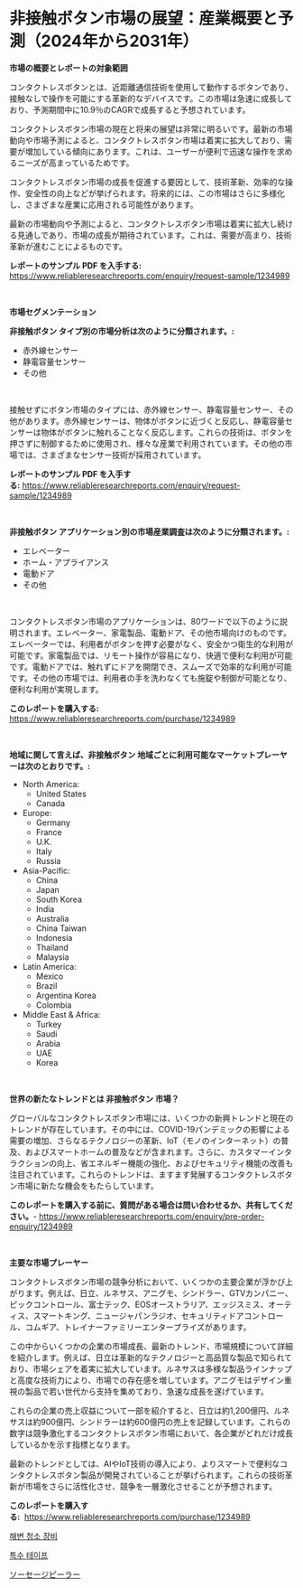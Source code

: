 <p><h1>非接触ボタン市場の展望：産業概要と予測（2024年から2031年）</h1></p><p><strong>市場の概要とレポートの対象範囲</strong></p>
<p><p>コンタクトレスボタンとは、近距離通信技術を使用して動作するボタンであり、接触なしで操作を可能にする革新的なデバイスです。この市場は急速に成長しており、予測期間中に10.9％のCAGRで成長すると予想されています。</p><p>コンタクトレスボタン市場の現在と将来の展望は非常に明るいです。最新の市場動向や市場予測によると、コンタクトレスボタン市場は着実に拡大しており、需要が増加している傾向にあります。これは、ユーザーが便利で迅速な操作を求めるニーズが高まっているためです。</p><p>コンタクトレスボタン市場の成長を促進する要因として、技術革新、効率的な操作、安全性の向上などが挙げられます。将来的には、この市場はさらに多様化し、さまざまな産業に応用される可能性があります。</p><p>最新の市場動向や予測によると、コンタクトレスボタン市場は着実に拡大し続ける見通しであり、市場の成長が期待されています。これは、需要が高まり、技術革新が進むことによるものです。</p></p>
<p><strong>レポートのサンプル PDF を入手する:</strong> <a href="https://www.reliableresearchreports.com/enquiry/request-sample/1234989">https://www.reliableresearchreports.com/enquiry/request-sample/1234989</a></p>
<p>&nbsp;</p>
<p><strong>市場セグメンテーション</strong></p>
<p><strong>非接触ボタン タイプ別の市場分析は次のように分類されます。:</strong></p>
<p><ul><li>赤外線センサー</li><li>静電容量センサー</li><li>その他</li></ul></p>
<p>&nbsp;</p>
<p><p>接触せずにボタン市場のタイプには、赤外線センサー、静電容量センサー、その他があります。赤外線センサーは、物体がボタンに近づくと反応し、静電容量センサーは物体がボタンに触れることなく反応します。これらの技術は、ボタンを押さずに制御するために使用され、様々な産業で利用されています。その他の市場では、さまざまなセンサー技術が採用されています。</p></p>
<p><strong>レポートのサンプル PDF を入手する:</strong>&nbsp;<a href="https://www.reliableresearchreports.com/enquiry/request-sample/1234989">https://www.reliableresearchreports.com/enquiry/request-sample/1234989</a></p>
<p>&nbsp;</p>
<p><strong> 非接触ボタン アプリケーション別の市場産業調査は次のように分類されます。:</strong></p>
<p><ul><li>エレベーター</li><li>ホーム・アプライアンス</li><li>電動ドア</li><li>その他</li></ul></p>
<p>&nbsp;</p>
<p><p>コンタクトレスボタン市場のアプリケーションは、80ワードで以下のように説明されます。エレベーター、家電製品、電動ドア、その他市場向けのものです。エレベーターでは、利用者がボタンを押す必要がなく、安全かつ衛生的な利用が可能です。家電製品では、リモート操作が容易になり、快適で便利な利用が可能です。電動ドアでは、触れずにドアを開閉でき、スムーズで効率的な利用が可能です。その他の市場では、利用者の手を洗わなくても施錠や制御が可能となり、便利な利用が実現します。</p></p>
<p><strong>このレポートを購入する:</strong>&nbsp; <a href="https://www.reliableresearchreports.com/purchase/1234989">https://www.reliableresearchreports.com/purchase/1234989</a></p>
<p>&nbsp;</p>
<p><strong>地域に関して言えば、非接触ボタン 地域ごとに利用可能なマーケットプレーヤーは次のとおりです。:</strong></p>
<p><ul>
    <li>
        North America:
        <ul>
            <li>United States</li>
            <li>Canada</li>
        </ul>
    </li>
    <li>
        Europe:
        <ul>
            <li>Germany</li>
            <li>France</li>
            <li>U.K.</li>
            <li>Italy</li>
            <li>Russia</li>
        </ul>
    </li>
    <li>
        Asia-Pacific:
        <ul>
            <li>China</li>
            <li>Japan</li>
            <li>South Korea</li>
            <li>India</li>
            <li>Australia</li>
            <li>China Taiwan</li>
            <li>Indonesia</li>
            <li>Thailand</li>
            <li>Malaysia</li>
        </ul>
    </li>
    <li>
        Latin America:
        <ul>
            <li>Mexico</li>
            <li>Brazil</li>
            <li>Argentina Korea</li>
            <li>Colombia</li>
        </ul>
    </li>
    <li>
        Middle East & Africa:
        <ul>
            <li>Turkey</li>
            <li>Saudi</li>
            <li>Arabia</li>
            <li>UAE</li>
            <li>Korea</li>
        </ul>
    </li>
    </ul></p>
<p>&nbsp;</p>
<p><strong>世界の新たなトレンドとは 非接触ボタン 市場？</strong></p>
<p><p>グローバルなコンタクトレスボタン市場には、いくつかの新興トレンドと現在のトレンドが存在しています。その中には、COVID-19パンデミックの影響による需要の増加、さらなるテクノロジーの革新、IoT（モノのインターネット）の普及、およびスマートホームの普及などが含まれます。さらに、カスタマーインタラクションの向上、省エネルギー機能の強化、およびセキュリティ機能の改善も注目されています。これらのトレンドは、ますます発展するコンタクトレスボタン市場に新たな機会をもたらしています。</p></p>
<p><strong>このレポートを購入する前に、質問がある場合は問い合わせるか、共有してください。</strong>- <a href="https://www.reliableresearchreports.com/enquiry/pre-order-enquiry/1234989">https://www.reliableresearchreports.com/enquiry/pre-order-enquiry/1234989</a></p>
<p>&nbsp;</p>
<p><strong>主要な市場プレーヤー</strong></p>
<p><p>コンタクトレスボタン市場の競争分析において、いくつかの主要企業が浮かび上がります。例えば、日立、ルネサス、アニグモ、シンドラー、GTVカンパニー、ピックコントロール、富士テック、EOSオーストラリア、エッジスミス、オーティス、スマートキング、ニュージャパンラジオ、セキュリティドアコントロール、コムギア、トレイナーファミリーエンタープライズがあります。</p><p>この中からいくつかの企業の市場成長、最新のトレンド、市場規模について詳細を紹介します。例えば、日立は革新的なテクノロジーと高品質な製品で知られており、市場シェアを着実に拡大しています。ルネサスは多様な製品ラインナップと高度な技術力により、市場での存在感を増しています。アニグモはデザイン重視の製品で若い世代から支持を集めており、急速な成長を遂げています。</p><p>これらの企業の売上収益について一部を紹介すると、日立は約1,200億円、ルネサスは約900億円、シンドラーは約600億円の売上を記録しています。これらの数字は競争激化するコンタクトレスボタン市場において、各企業がどれだけ成長しているかを示す指標となります。</p><p>最新のトレンドとしては、AIやIoT技術の導入により、よりスマートで便利なコンタクトレスボタン製品が開発されていることが挙げられます。これらの技術革新が市場をさらに活性化させ、競争を一層激化させることが予想されます。</p></p>
<p><strong>このレポートを購入する:</strong>&nbsp;&nbsp;<a href="https://www.reliableresearchreports.com/purchase/1234989">https://www.reliableresearchreports.com/purchase/1234989</a></p>
<p><p><a href="https://github.com/wallacBahrtyinger567686/Market-Research-Report-List-1/blob/main/907852811050.md">해변 청소 장비</a></p><p><a href="https://github.com/WilburKihn5676/Market-Research-Report-List-1/blob/main/994386711049.md">특수 테이프</a></p><p><a href="https://github.com/EthanMorar2011/Market-Research-Report-List-1/blob/main/484688911872.md">ソーセージピーラー</a></p></p>